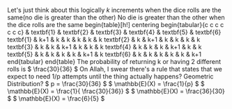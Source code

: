 Let's just think about this logically
$k$ increments when the dice rolls are the same(no die is greater than the other)
No die is greater than the other when the dice rolls are the same
begin{table}[h!]
centering
begin{tabular}{c c c c c c c}
& textbf{1} & textbf{2} & textbf{3} & textbf{4} & textbf{5} & textbf{6}
textbf{1} & k+1 & k & k & k & k & k
textbf{2} & k & k+1 & k & k & k & k
textbf{3} & k & k & k+1 & k & k & k
textbf{4} & k & k & k & k+1 & k & k
textbf{5} & k & k & k & k & k+1 & k
textbf{6} & k & k & k & k & k & k+1
end{tabular}
end{table}
The probability of returning k or having 2 different rolls is $ \frac{30}{36} $
On Allah, I swear there's a rule that states that we expect to need 1/p attempts until the thing actually happens? Geometric Distribution?
$ p = \frac{30}{36} $
$ \mathbb{E}(X) = \frac{1}{p} $
$ \mathbb{E}(X) = \frac{1}{ \frac{30}{36}} $
$ \mathbb{E}(X) = \frac{36}{30} $
$ \mathbb{E}(X) = \frac{6}{5} $
